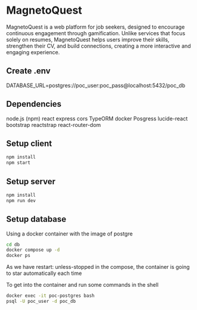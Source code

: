 # MagnetoQuest

MagnetoQuest is a web platform for job seekers, designed to encourage continuous engagement through gamification. Unlike services that focus solely on resumes, MagnetoQuest helps users improve their skills, strengthen their CV, and build connections, creating a more interactive and engaging experience.

## Create .env

DATABASE_URL=postgres://poc_user:poc_pass@localhost:5432/poc_db

## Dependencies

node.js (npm)
react
express
cors
TypeORM
docker
Posgress
lucide-react
bootstrap
reactstrap
react-router-dom

## Setup client

```bash
npm install
npm start
```

## Setup server
```bash
npm install
npm run dev
```


## Setup database

Using a docker container with the image of postgre

```bash
cd db
docker compose up -d
docker ps
```

As we have restart: unless-stopped in the compose, the container is going to star automatically each time

To get into the container and run some commands in the shell

```bash
docker exec -it poc-postgres bash
psql -U poc_user -d poc_db
```
